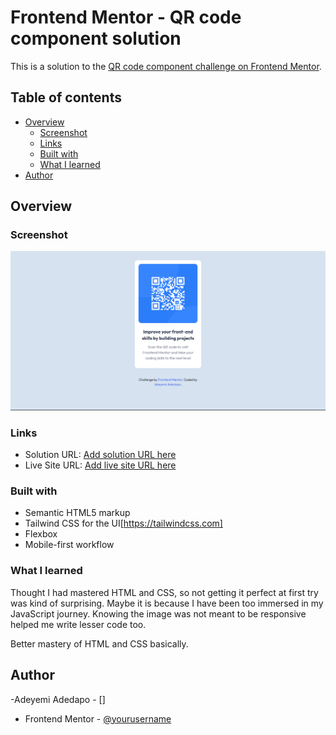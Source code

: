 # Frontend Mentor - QR code component solution

This is a solution to the [QR code component challenge on Frontend Mentor](https://www.frontendmentor.io/challenges/qr-code-component-iux_sIO_H). 

## Table of contents

- [Overview](#overview)
  - [Screenshot](#screenshot)
  - [Links](#links)
  - [Built with](#built-with)
  - [What I learned](#what-i-learned)
- [Author](#author)


## Overview

### Screenshot

![](./images/DesktopViewScreenshot.png)

### Links

- Solution URL: [Add solution URL here](https://your-solution-url.com)
- Live Site URL: [Add live site URL here](https://your-live-site-url.com)


### Built with

- Semantic HTML5 markup
- Tailwind CSS for the UI[https://tailwindcss.com]
- Flexbox
- Mobile-first workflow

### What I learned

Thought I had mastered HTML and CSS, so not getting it perfect at first try was kind of surprising. Maybe it is because I have been too immersed in my JavaScript journey. Knowing the image was not meant to be responsive helped me write lesser code too.

Better mastery of HTML and CSS basically.

## Author

-Adeyemi Adedapo - []
- Frontend Mentor - [@yourusername](https://www.frontendmentor.io/profile/yourusername)

